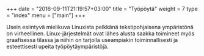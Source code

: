 +++
date = "2016-09-11T21:19:57+03:00"
title = "Työpöytä"
weight = 7
type = "index"
menu = ["main"]
+++

Usein esiintyvä mielikuva Linuxista pelkkänä tekstipohjaisena ympäristönä
on virheellinen. Linux-järjestelmät ovat lähes alusta saakka toimineet
myös graafisessa tilassa ja niihin on tarjolla useampiakin toiminnallisesti
ja esteettisesti upeita työpöytäympäristöjä.